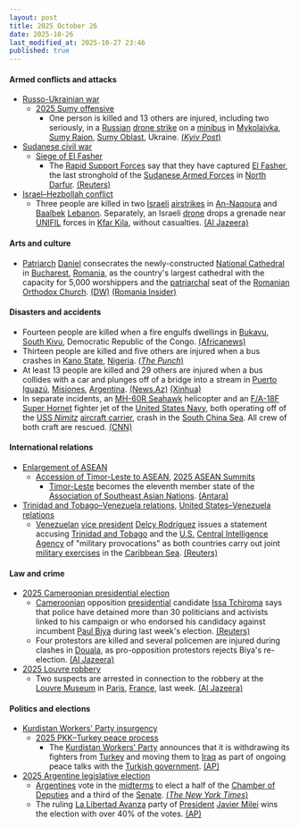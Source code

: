 ```yaml
---
layout: post
title: 2025 October 26
date: 2025-10-26
last_modified_at: 2025-10-27 23:46
published: true
---
```



#### Armed conflicts and attacks

* [Russo-Ukrainian war](https://en.wikipedia.org/wiki/Russo-Ukrainian_war_%282022%E2%80%93present%29 "Russo-Ukrainian war (2022–present)")
  * [2025 Sumy offensive](https://en.wikipedia.org/wiki/2025_Sumy_offensive "2025 Sumy offensive")
    * One person is killed and 13 others are injured, including two seriously, in a [Russian](https://en.wikipedia.org/wiki/Russia "Russia") [drone strike](https://en.wikipedia.org/wiki/Drone_warfare "Drone warfare") on a [minibus](https://en.wikipedia.org/wiki/Minibus "Minibus") in [Mykolaivka](https://en.wikipedia.org/wiki/Mykolaivka%2C_Sumy_Raion%2C_Sumy_Oblast "Mykolaivka, Sumy Raion, Sumy Oblast"), [Sumy Raion](https://en.wikipedia.org/wiki/Sumy_Raion "Sumy Raion"), [Sumy Oblast](https://en.wikipedia.org/wiki/Sumy_Oblast "Sumy Oblast"), Ukraine. [(*Kyiv Post*)](https://www.kyivpost.com/post/62983)
* [Sudanese civil war](https://en.wikipedia.org/wiki/Sudanese_civil_war_%282023%E2%80%93present%29 "Sudanese civil war (2023–present)")
  * [Siege of El Fasher](https://en.wikipedia.org/wiki/Siege_of_El_Fasher "Siege of El Fasher")
    * The [Rapid Support Forces](https://en.wikipedia.org/wiki/Rapid_Support_Forces "Rapid Support Forces") say that they have captured [El Fasher](https://en.wikipedia.org/wiki/El_Fasher "El Fasher"), the last stronghold of the [Sudanese Armed Forces](https://en.wikipedia.org/wiki/Sudanese_Armed_Forces "Sudanese Armed Forces") in [North Darfur](https://en.wikipedia.org/wiki/North_Darfur "North Darfur"). [(Reuters)](https://www.reuters.com/world/africa/sudans-rsf-says-it-captured-al-fashir-army-headquarters-2025-10-26/)
* [Israel–Hezbollah conflict](https://en.wikipedia.org/wiki/Israel%E2%80%93Hezbollah_conflict_%282023%E2%80%93present%29 "Israel–Hezbollah conflict (2023–present)")
  * Three people are killed in two [Israeli](https://en.wikipedia.org/wiki/Israel "Israel") [airstrikes](https://en.wikipedia.org/wiki/Airstrikes "Airstrikes") in [An-Naqoura](https://en.wikipedia.org/wiki/An-Naqoura "An-Naqoura") and [Baalbek](https://en.wikipedia.org/wiki/Baalbek "Baalbek") [Lebanon](https://en.wikipedia.org/wiki/Lebanon "Lebanon"). Separately, an Israeli [drone](https://en.wikipedia.org/wiki/Drone_warfare "Drone warfare") drops a grenade near [UNIFIL](https://en.wikipedia.org/wiki/United_Nations_Interim_Force_in_Lebanon "United Nations Interim Force in Lebanon") forces in [Kfar Kila](https://en.wikipedia.org/wiki/Kfar_Kila%2C_Lebanon "Kfar Kila, Lebanon"), without casualties. [(Al Jazeera)](https://www.aljazeera.com/news/2025/10/26/israeli-strikes-kill-three-in-lebanon-before-army-targets-un-patrol)

#### Arts and culture

* [Patriarch](https://en.wikipedia.org/wiki/Patriarch "Patriarch") [Daniel](https://en.wikipedia.org/wiki/Patriarch_Daniel_of_Romania "Patriarch Daniel of Romania") consecrates the newly-constructed [National Cathedral](https://en.wikipedia.org/wiki/National_Cathedral_of_Romania "National Cathedral of Romania") in [Bucharest](https://en.wikipedia.org/wiki/Bucharest "Bucharest"), [Romania](https://en.wikipedia.org/wiki/Romania "Romania"), as the country's largest cathedral with the capacity for 5,000 worshippers and the [patriarchal](https://en.wikipedia.org/wiki/Patriarch_of_All_Romania "Patriarch of All Romania") seat of the [Romanian Orthodox Church](https://en.wikipedia.org/wiki/Romanian_Orthodox_Church "Romanian Orthodox Church"). [(DW)](https://www.dw.com/en/romania-opens-worlds-biggest-orthodox-church/a-74504366) [(Romania Insider)](https://www.romania-insider.com/national-cathedral-consecration-event-october-2025)

#### Disasters and accidents

* Fourteen people are killed when a fire engulfs dwellings in [Bukavu](https://en.wikipedia.org/wiki/Bukavu "Bukavu"), [South Kivu](https://en.wikipedia.org/wiki/South_Kivu "South Kivu"), Democratic Republic of the Congo. [(Africanews)](https://www.africanews.com/2025/10/27/drc-deadly-fire-ravages-bukavu-neighborhood-claiming-14-lives/)
* Thirteen people are killed and five others are injured when a bus crashes in [Kano State](https://en.wikipedia.org/wiki/Kano_State "Kano State"), [Nigeria](https://en.wikipedia.org/wiki/Nigeria "Nigeria"). [(*The Punch*)](https://punchng.com/gombe-gov-mourns-13-victims-of-kano-road-crash/)
* At least 13 people are killed and 29 others are injured when a bus collides with a car and plunges off of a bridge into a stream in [Puerto Iguazú](https://en.wikipedia.org/wiki/Puerto_Iguaz%C3%BA "Puerto Iguazú"), [Misiones](https://en.wikipedia.org/wiki/Misiones "Misiones"), [Argentina](https://en.wikipedia.org/wiki/Argentina "Argentina"). [(News.Az)](https://news.az/news/nine-killed-in-argentina-bus-crash) [(Xinhua)](https://english.news.cn/20251027/d3dceb6c017b417ba134f756c79fbb5f/c.html)
* In separate incidents, an [MH-60R Seahawk](https://en.wikipedia.org/wiki/MH-60R_Seahawk "MH-60R Seahawk") helicopter and an [F/A-18F Super Hornet](https://en.wikipedia.org/wiki/F/A-18F_Super_Hornet "F/A-18F Super Hornet") fighter jet of the [United States Navy](https://en.wikipedia.org/wiki/United_States_Navy "United States Navy"), both operating off of the [USS *Nimitz*](https://en.wikipedia.org/wiki/USS_Nimitz "USS Nimitz") [aircraft carrier](https://en.wikipedia.org/wiki/Aircraft_carrier "Aircraft carrier"), crash in the [South China Sea](https://en.wikipedia.org/wiki/South_China_Sea "South China Sea"). All crew of both craft are rescued. [(CNN)](https://www.cnn.com/2025/10/26/politics/navy-aircraft-crash-south-china-sea)

#### International relations

* [Enlargement of ASEAN](https://en.wikipedia.org/wiki/Enlargement_of_ASEAN "Enlargement of ASEAN")
  * [Accession of Timor-Leste to ASEAN](https://en.wikipedia.org/wiki/Accession_of_Timor-Leste_to_ASEAN "Accession of Timor-Leste to ASEAN"), [2025 ASEAN Summits](https://en.wikipedia.org/wiki/2025_ASEAN_Summits "2025 ASEAN Summits")
    * [Timor-Leste](https://en.wikipedia.org/wiki/Timor-Leste "Timor-Leste") becomes the eleventh member state of the [Association of Southeast Asian Nations](https://en.wikipedia.org/wiki/Association_of_Southeast_Asian_Nations "Association of Southeast Asian Nations"). [(Antara)](https://en.antaranews.com/news/387969/timor-leste-joins-asean-boosting-regional-unity-and-peace)
* [Trinidad and Tobago–Venezuela relations](https://en.wikipedia.org/wiki/Trinidad_and_Tobago%E2%80%93Venezuela_relations "Trinidad and Tobago–Venezuela relations"), [United States–Venezuela relations](https://en.wikipedia.org/wiki/United_States%E2%80%93Venezuela_relations "United States–Venezuela relations")
  * [Venezuelan](https://en.wikipedia.org/wiki/Venezuela "Venezuela") [vice president](https://en.wikipedia.org/wiki/Vice_President_of_Venezuela "Vice President of Venezuela") [Delcy Rodríguez](https://en.wikipedia.org/wiki/Delcy_Rodr%C3%ADguez "Delcy Rodríguez") issues a statement accusing [Trinidad and Tobago](https://en.wikipedia.org/wiki/Trinidad_and_Tobago "Trinidad and Tobago") and the [U.S.](https://en.wikipedia.org/wiki/U.S. "U.S.") [Central Intelligence Agency](https://en.wikipedia.org/wiki/Central_Intelligence_Agency "Central Intelligence Agency") of "military provocations" as both countries carry out joint [military exercises](https://en.wikipedia.org/wiki/Military_exercise "Military exercise") in the [Caribbean Sea](https://en.wikipedia.org/wiki/Caribbean_Sea "Caribbean Sea"). [(Reuters)](https://www.reuters.com/world/americas/venezuela-condemns-military-provocation-by-cia-trinidad-tobago-2025-10-26/)

#### Law and crime

* [2025 Cameroonian presidential election](https://en.wikipedia.org/wiki/2025_Cameroonian_presidential_election "2025 Cameroonian presidential election")
  * [Cameroonian](https://en.wikipedia.org/wiki/Cameroon "Cameroon") opposition [presidential](https://en.wikipedia.org/wiki/President_of_Cameroon "President of Cameroon") candidate [Issa Tchiroma](https://en.wikipedia.org/wiki/Issa_Tchiroma "Issa Tchiroma") says that police have detained more than 30 politicians and activists linked to his campaign or who endorsed his candidacy against incumbent [Paul Biya](https://en.wikipedia.org/wiki/Paul_Biya "Paul Biya") during last week's election. [(Reuters)](https://www.reuters.com/world/africa/cameroon-detains-opposition-figures-ahead-presidential-results-2025-10-26/)
  * Four protestors are killed and several policemen are injured during clashes in [Douala](https://en.wikipedia.org/wiki/Douala "Douala"), as pro-opposition protestors rejects Biya's re-election. [(Al Jazeera)](https://www.aljazeera.com/news/2025/10/26/two-killed-in-cameroon-protests-ahead-of-election-results-opposition-says)
* [2025 Louvre robbery](https://en.wikipedia.org/wiki/2025_Louvre_robbery "2025 Louvre robbery")
  * Two suspects are arrested in connection to the robbery at the [Louvre Museum](https://en.wikipedia.org/wiki/Louvre_Museum "Louvre Museum") in [Paris](https://en.wikipedia.org/wiki/Paris "Paris"), [France](https://en.wikipedia.org/wiki/France "France"), last week. [(Al Jazeera)](https://www.aljazeera.com/news/2025/10/26/two-suspects-from-louvre-jewellery-heist-arrested-by-french-police-reports)

#### Politics and elections

* [Kurdistan Workers' Party insurgency](https://en.wikipedia.org/wiki/Kurdistan_Workers%27_Party_insurgency "Kurdistan Workers' Party insurgency")
  * [2025 PKK–Turkey peace process](https://en.wikipedia.org/wiki/2025_PKK%E2%80%93Turkey_peace_process "2025 PKK–Turkey peace process")
    * The [Kurdistan Workers' Party](https://en.wikipedia.org/wiki/Kurdistan_Workers%27_Party "Kurdistan Workers' Party") announces that it is withdrawing its fighters from [Turkey](https://en.wikipedia.org/wiki/Turkey "Turkey") and moving them to [Iraq](https://en.wikipedia.org/wiki/Iraq "Iraq") as part of ongoing peace talks with the [Turkish government](https://en.wikipedia.org/wiki/Turkish_government "Turkish government"). [(AP)](https://apnews.com/article/turkey-iraq-pkk-kurdish-22e611009304bd8a822bc74ad5007162)
* [2025 Argentine legislative election](https://en.wikipedia.org/wiki/2025_Argentine_legislative_election "2025 Argentine legislative election")
  * [Argentines](https://en.wikipedia.org/wiki/Argentines "Argentines") vote in the [midterms](https://en.wikipedia.org/wiki/Midterm_election "Midterm election") to elect a half of the [Chamber of Deputies](https://en.wikipedia.org/wiki/Argentine_Chamber_of_Deputies "Argentine Chamber of Deputies") and a third of the [Senate](https://en.wikipedia.org/wiki/Argentine_Senate "Argentine Senate"). [(*The New York Times*)](https://www.nytimes.com/2025/10/25/world/americas/argentina-elections-milei.html)
  * The ruling [La Libertad Avanza](https://en.wikipedia.org/wiki/La_Libertad_Avanza "La Libertad Avanza") party of [President](https://en.wikipedia.org/wiki/President_of_Argentina "President of Argentina") [Javier Milei](https://en.wikipedia.org/wiki/Javier_Milei "Javier Milei") wins the election with over 40% of the votes. [(AP)](https://apnews.com/article/argentina-midterm-election-javier-milei-66d7c03825a7a0f56ce5808ff3ac1df4)
